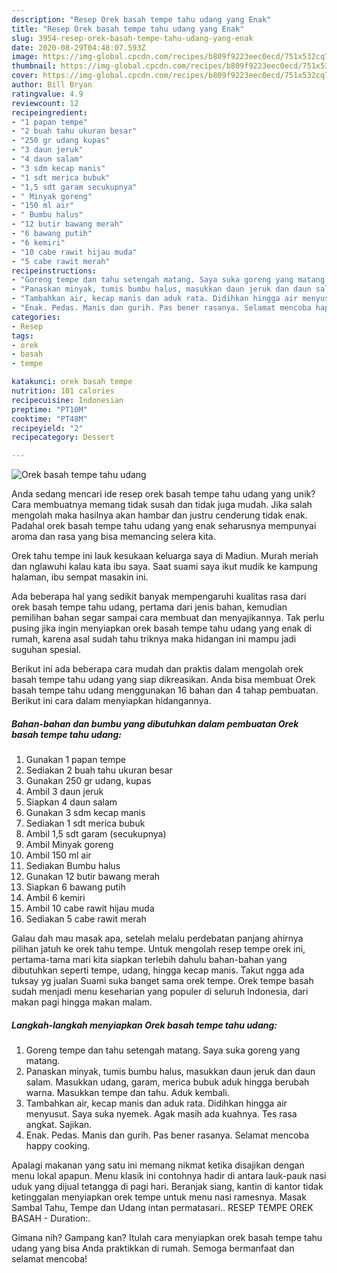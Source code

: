 ```yaml
---
description: "Resep Orek basah tempe tahu udang yang Enak"
title: "Resep Orek basah tempe tahu udang yang Enak"
slug: 3954-resep-orek-basah-tempe-tahu-udang-yang-enak
date: 2020-08-29T04:48:07.593Z
image: https://img-global.cpcdn.com/recipes/b809f9223eec0ecd/751x532cq70/orek-basah-tempe-tahu-udang-foto-resep-utama.jpg
thumbnail: https://img-global.cpcdn.com/recipes/b809f9223eec0ecd/751x532cq70/orek-basah-tempe-tahu-udang-foto-resep-utama.jpg
cover: https://img-global.cpcdn.com/recipes/b809f9223eec0ecd/751x532cq70/orek-basah-tempe-tahu-udang-foto-resep-utama.jpg
author: Bill Bryan
ratingvalue: 4.9
reviewcount: 12
recipeingredient:
- "1 papan tempe"
- "2 buah tahu ukuran besar"
- "250 gr udang kupas"
- "3 daun jeruk"
- "4 daun salam"
- "3 sdm kecap manis"
- "1 sdt merica bubuk"
- "1,5 sdt garam secukupnya"
- " Minyak goreng"
- "150 ml air"
- " Bumbu halus"
- "12 butir bawang merah"
- "6 bawang putih"
- "6 kemiri"
- "10 cabe rawit hijau muda"
- "5 cabe rawit merah"
recipeinstructions:
- "Goreng tempe dan tahu setengah matang. Saya suka goreng yang matang."
- "Panaskan minyak, tumis bumbu halus, masukkan daun jeruk dan daun salam. Masukkan udang, garam, merica bubuk aduk hingga berubah warna. Masukkan tempe dan tahu. Aduk kembali."
- "Tambahkan air, kecap manis dan aduk rata. Didihkan hingga air menyusut. Saya suka nyemek. Agak masih ada kuahnya. Tes rasa angkat. Sajikan."
- "Enak. Pedas. Manis dan gurih. Pas bener rasanya. Selamat mencoba happy cooking."
categories:
- Resep
tags:
- orek
- basah
- tempe

katakunci: orek basah tempe 
nutrition: 101 calories
recipecuisine: Indonesian
preptime: "PT10M"
cooktime: "PT48M"
recipeyield: "2"
recipecategory: Dessert

---
```



![Orek basah tempe tahu udang](https://img-global.cpcdn.com/recipes/b809f9223eec0ecd/751x532cq70/orek-basah-tempe-tahu-udang-foto-resep-utama.jpg)

Anda sedang mencari ide resep orek basah tempe tahu udang yang unik? Cara membuatnya memang tidak susah dan tidak juga mudah. Jika salah mengolah maka hasilnya akan hambar dan justru cenderung tidak enak. Padahal orek basah tempe tahu udang yang enak seharusnya mempunyai aroma dan rasa yang bisa memancing selera kita.

Orek tahu tempe ini lauk kesukaan keluarga saya di Madiun. Murah meriah dan nglawuhi kalau kata ibu saya. Saat suami saya ikut mudik ke kampung halaman, ibu sempat masakin ini.

Ada beberapa hal yang sedikit banyak mempengaruhi kualitas rasa dari orek basah tempe tahu udang, pertama dari jenis bahan, kemudian pemilihan bahan segar sampai cara membuat dan menyajikannya. Tak perlu pusing jika ingin menyiapkan orek basah tempe tahu udang yang enak di rumah, karena asal sudah tahu triknya maka hidangan ini mampu jadi suguhan spesial.


Berikut ini ada beberapa cara mudah dan praktis dalam mengolah orek basah tempe tahu udang yang siap dikreasikan. Anda bisa membuat Orek basah tempe tahu udang menggunakan 16 bahan dan 4 tahap pembuatan. Berikut ini cara dalam menyiapkan hidangannya.

<!--inarticleads1-->

##### Bahan-bahan dan bumbu yang dibutuhkan dalam pembuatan Orek basah tempe tahu udang:

1. Gunakan 1 papan tempe
1. Sediakan 2 buah tahu ukuran besar
1. Gunakan 250 gr udang, kupas
1. Ambil 3 daun jeruk
1. Siapkan 4 daun salam
1. Gunakan 3 sdm kecap manis
1. Sediakan 1 sdt merica bubuk
1. Ambil 1,5 sdt garam (secukupnya)
1. Ambil  Minyak goreng
1. Ambil 150 ml air
1. Sediakan  Bumbu halus
1. Gunakan 12 butir bawang merah
1. Siapkan 6 bawang putih
1. Ambil 6 kemiri
1. Ambil 10 cabe rawit hijau muda
1. Sediakan 5 cabe rawit merah


Galau dah mau masak apa, setelah melalu perdebatan panjang ahirnya pilihan jatuh ke orek tahu tempe. Untuk mengolah resep tempe orek ini, pertama-tama mari kita siapkan terlebih dahulu bahan-bahan yang dibutuhkan seperti tempe, udang, hingga kecap manis. Takut ngga ada tuksay yg jualan Suami suka banget sama orek tempe. Orek tempe basah sudah menjadi menu keseharian yang populer di seluruh Indonesia, dari makan pagi hingga makan malam. 

<!--inarticleads2-->

##### Langkah-langkah menyiapkan Orek basah tempe tahu udang:

1. Goreng tempe dan tahu setengah matang. Saya suka goreng yang matang.
1. Panaskan minyak, tumis bumbu halus, masukkan daun jeruk dan daun salam. Masukkan udang, garam, merica bubuk aduk hingga berubah warna. Masukkan tempe dan tahu. Aduk kembali.
1. Tambahkan air, kecap manis dan aduk rata. Didihkan hingga air menyusut. Saya suka nyemek. Agak masih ada kuahnya. Tes rasa angkat. Sajikan.
1. Enak. Pedas. Manis dan gurih. Pas bener rasanya. Selamat mencoba happy cooking.


Apalagi makanan yang satu ini memang nikmat ketika disajikan dengan menu lokal apapun. Menu klasik ini contohnya hadir di antara lauk-pauk nasi uduk yang dijual tetangga di pagi hari. Beranjak siang, kantin di kantor tidak ketinggalan menyiapkan orek tempe untuk menu nasi ramesnya. Masak Sambal Tahu, Tempe dan Udang intan permatasari.. RESEP TEMPE OREK BASAH - Duration:. 

Gimana nih? Gampang kan? Itulah cara menyiapkan orek basah tempe tahu udang yang bisa Anda praktikkan di rumah. Semoga bermanfaat dan selamat mencoba!
